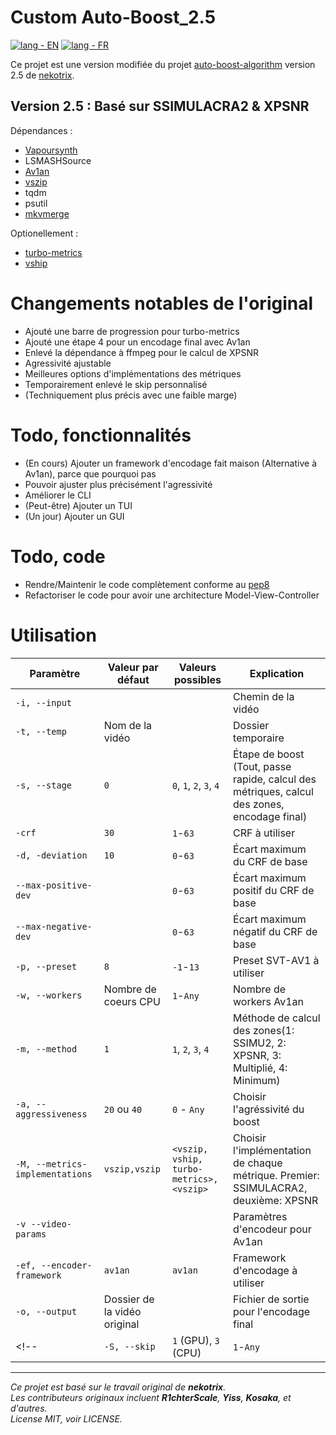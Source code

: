 # Custom Auto-Boost_2.5
[![lang - EN](https://img.shields.io/badge/lang-EN-d5372d?style=for-the-badge)](README.md)
[![lang - FR](https://img.shields.io/badge/lang-FR-2d3181?style=for-the-badge)](README.fr.md)

Ce projet est une version modifiée du projet [auto-boost-algorithm](https://github.com/nekotrix/auto-boost-algorithm) version 2.5 de [nekotrix](https://github.com/nekotrix).

## Version 2.5 : Basé sur SSIMULACRA2 & XPSNR

Dépendances :
- [Vapoursynth](https://github.com/vapoursynth/vapoursynth)
- LSMASHSource
- [Av1an](https://github.com/rust-av/Av1an/)
- [vszip](https://github.com/dnjulek/vapoursynth-zip)
- tqdm
- psutil
- [mkvmerge](https://www.matroska.org/index.html)
  
Optionellement :
- [turbo-metrics](https://github.com/Gui-Yom/turbo-metrics)
- [vship](https://github.com/Line-fr/Vship)

# Changements notables de l'original
- Ajouté une barre de progression pour turbo-metrics
- Ajouté une étape 4 pour un encodage final avec Av1an
- Enlevé la dépendance à ffmpeg pour le calcul de XPSNR
- Agressivité ajustable
- Meilleures options d'implémentations des métriques
- Temporairement enlevé le skip personnalisé
- (Techniquement plus précis avec une faible marge)

# Todo, fonctionnalités
- (En cours) Ajouter un framework d'encodage fait maison (Alternative à Av1an), parce que pourquoi pas
- Pouvoir ajuster plus précisément l'agressivité
- Améliorer le CLI
- (Peut-être) Ajouter un TUI
- (Un jour) Ajouter un GUI

# Todo, code
- Rendre/Maintenir le code complètement conforme au [pep8](https://peps.python.org/pep-0008/)
- Refactoriser le code pour avoir une architecture Model-View-Controller

# Utilisation
|Paramètre|Valeur par défaut|Valeurs possibles|Explication|
|---|---|---|---|
|`-i, --input`|||Chemin de la vidéo|
|`-t, --temp`|Nom de la vidéo||Dossier temporaire|
|`-s, --stage`|`0`|`0`, `1`, `2`, `3`, `4`|Étape de boost (Tout, passe rapide, calcul des métriques, calcul des zones, encodage final)|
|`-crf`|`30`|`1`-`63`|CRF à utiliser|
|`-d, -deviation`|`10`|`0`-`63`|Écart maximum du CRF de base|
|`--max-positive-dev`||`0`-`63`|Écart maximum positif du CRF de base|
|`--max-negative-dev`||`0`-`63`|Écart maximum négatif du CRF de base|
|`-p, --preset`|`8`|`-1`-`13`|Preset SVT-AV1 à utiliser|
|`-w, --workers`|Nombre de coeurs CPU| `1`-`Any`|Nombre de workers Av1an|
|`-m, --method`|`1`|`1`, `2`, `3`, `4`|Méthode de calcul des zones(1: SSIMU2, 2: XPSNR, 3: Multiplié, 4: Minimum)|
|`-a, --aggressiveness`|`20` ou `40`|`0` - `Any`|Choisir l'agréssivité du boost|
|`-M, --metrics-implementations`|`vszip,vszip`|`<vszip, vship, turbo-metrics>,<vszip>`|Choisir l'implémentation de chaque métrique. Premier: SSIMULACRA2, deuxième: XPSNR|
|`-v --video-params`|||Paramètres d'encodeur pour Av1an|
|`-ef, --encoder-framework`|`av1an`|`av1an`|Framework d'encodage à utiliser|
|`-o, --output`|Dossier de la vidéo original||Fichier de sortie pour l'encodage final|
<!-- |`-S, --skip`|`1` (GPU), `3` (CPU)|`1`-`Any`|Calculer le score toutes les X images| -->

---

_Ce projet est basé sur le travail original de **nekotrix**._  
_Les contributeurs originaux incluent **R1chterScale**, **Yiss**, **Kosaka**, et d'autres._  
_License MIT, voir LICENSE._